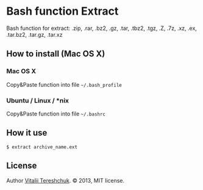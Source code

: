 Bash function Extract
=====================

Bash function for extract: .zip, .rar, .bz2, .gz, .tar, .tbz2, .tgz, .Z, .7z, .xz, .ex, .tar.bz2, .tar.gz, .tar.xz


How to install (Mac OS X)
-------------------------

### Mac OS X
Copy&Paste function into file `~/.bash_profile`

### Ubuntu / Linux / *nix
Copy&Paste function into file `~/.bashrc`


How it use
----------
    $ extract archive_name.ext

License
-------
Author [Vitalii Tereshchuk](http://dotoca.net). &copy; 2013, MIT license.
